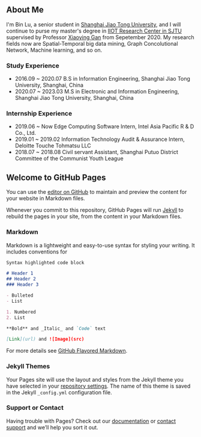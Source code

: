 ## About Me

I'm Bin Lu, a senior student in [Shanghai Jiao Tong University](http://en.sjtu.edu.cn/), and I will continue to purse my master's degree in [IIOT Research Center in SJTU](http://iiot.sjtu.edu.cn/) supervised by Professor [Xiaoying Gan](http://iwct.sjtu.edu.cn/Personal/xygan/index.htm) from Sepetember 2020. My research fields now are Spatial-Temporal big data mining, Graph Concolutional Network, Machine learning, and so on. 

### Study Experience
- 2016.09 ~ 2020.07 B.S in Information Engineering, Shanghai Jiao Tong University, Shanghai, China
- 2020.07 ~ 2023.03 M.S in Electronic and Information Engineering, Shanghai Jiao Tong University, Shanghai, China

### Internship Experience
- 2019.06 ~ Now Edge Computing Software Intern, Intel Asia Pacific R & D Co., Ltd.
- 2019.01 ~ 2019.02 Information Technology Audit & Assurance Intern, Deloitte Touche Tohmatsu LLC
- 2018.07 ~ 2018.08 Civil servant Assistant, Shanghai Putuo District Committee of the Communist Youth League

## Welcome to GitHub Pages

You can use the [editor on GitHub](https://github.com/RobinLu1209/robinlu1209.github.io/edit/master/README.md) to maintain and preview the content for your website in Markdown files.

Whenever you commit to this repository, GitHub Pages will run [Jekyll](https://jekyllrb.com/) to rebuild the pages in your site, from the content in your Markdown files.

### Markdown

Markdown is a lightweight and easy-to-use syntax for styling your writing. It includes conventions for

```markdown
Syntax highlighted code block

# Header 1
## Header 2
### Header 3

- Bulleted
- List

1. Numbered
2. List

**Bold** and _Italic_ and `Code` text

[Link](url) and ![Image](src)
```

For more details see [GitHub Flavored Markdown](https://guides.github.com/features/mastering-markdown/).

### Jekyll Themes

Your Pages site will use the layout and styles from the Jekyll theme you have selected in your [repository settings](https://github.com/RobinLu1209/robinlu1209.github.io/settings). The name of this theme is saved in the Jekyll `_config.yml` configuration file.

### Support or Contact

Having trouble with Pages? Check out our [documentation](https://help.github.com/categories/github-pages-basics/) or [contact support](https://github.com/contact) and we’ll help you sort it out.

